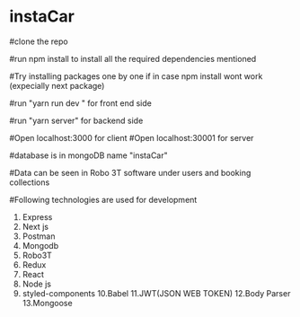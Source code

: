 # instaCar

#clone the repo

#run npm install to install all the required dependencies mentioned

#Try installing packages one by one if in case npm install wont work (expecially next package)

#run "yarn run dev " for front end side

#run "yarn server" for backend side

#Open localhost:3000 for client
#Open localhost:30001 for server

#database is in mongoDB name "instaCar"

#Data can be seen in Robo 3T software under users and booking collections

#Following technologies are used for development
  1. Express
  2. Next js
  3. Postman
  4. Mongodb
  5. Robo3T
  6. Redux
  7. React
  8. Node js
  9. styled-components
  10.Babel
  11.JWT(JSON WEB TOKEN)
  12.Body Parser
  13.Mongoose
  

 
